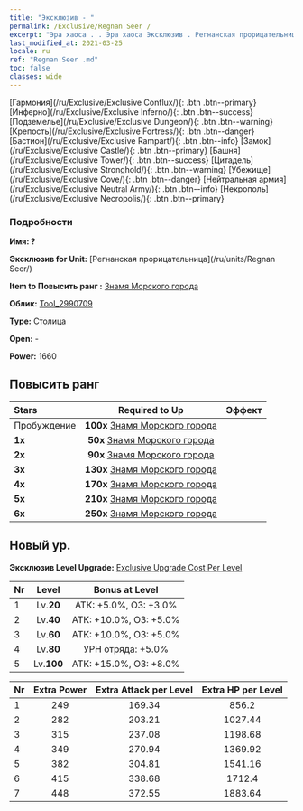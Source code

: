 ```yaml
---
title: "Эксклюзив - "
permalink: /Exclusive/Regnan Seer /
excerpt: "Эра хаоса . . Эра хаоса Эксклюзив . Регнанская прорицательница Эксклюзив."
last_modified_at: 2021-03-25
locale: ru
ref: "Regnan Seer .md"
toc: false
classes: wide
---
```

 [Гармония](/ru/Exclusive/Exclusive Conflux/){: .btn .btn--primary} [Инферно](/ru/Exclusive/Exclusive Inferno/){: .btn .btn--success} [Подземелье](/ru/Exclusive/Exclusive Dungeon/){: .btn .btn--warning} [Крепость](/ru/Exclusive/Exclusive Fortress/){: .btn .btn--danger} [Бастион](/ru/Exclusive/Exclusive Rampart/){: .btn .btn--info} [Замок](/ru/Exclusive/Exclusive Castle/){: .btn .btn--primary} [Башня](/ru/Exclusive/Exclusive Tower/){: .btn .btn--success} [Цитадель](/ru/Exclusive/Exclusive Stronghold/){: .btn .btn--warning} [Убежище](/ru/Exclusive/Exclusive Cove/){: .btn .btn--danger} [Нейтральная армия](/ru/Exclusive/Exclusive Neutral Army/){: .btn .btn--info} [Некрополь](/ru/Exclusive/Exclusive Necropolis/){: .btn .btn--primary} 

### Подробности
 **Имя: ?** 

 **Эксклюзив for Unit:** [Регнанская прорицательница](/ru/units/Regnan Seer/) 

 **Item to Повысить ранг :** [Знамя Морского города](/ru/Items/con_1006/)

 **Облик:** [Tool_2990709](/ru/Items/con_674/)

 **Type:** Столица

 **Open:** -

 **Power:** 1660

## Повысить ранг 

  |     Stars    |  Required to Up | Эффект |
  |:-------------|:---------------:|:---------------:|
  |  Пробуждение  | **100x** [Знамя Морского города](/ru/Items/con_1006/) |  |
  | **1x** <i class="fas fa-star"/> | **50x** [Знамя Морского города](/ru/Items/con_1006/) |  |
  | **2x** <i class="fas fa-star"/> | **90x** [Знамя Морского города](/ru/Items/con_1006/) |  |
  | **3x** <i class="fas fa-star"/> | **130x** [Знамя Морского города](/ru/Items/con_1006/) |  |
  | **4x** <i class="fas fa-star"/> | **170x** [Знамя Морского города](/ru/Items/con_1006/) |  |
  | **5x** <i class="fas fa-star"/> | **210x** [Знамя Морского города](/ru/Items/con_1006/) |  |
  | **6x** <i class="fas fa-star"/> | **250x** [Знамя Морского города](/ru/Items/con_1006/) |  |


## Новый ур.
 **Эксклюзив Level Upgrade:** [Exclusive Upgrade Cost Per Level](/Exclusive/ExclusiveUpgradeCostPerLevel/)

  |  Nr  |   Level  | Bonus at Level |
  |:-----|:--------:|:--------------:|
  | 1 | Lv.**20** | АТК: +5.0%, ОЗ: +3.0% |
  | 2 | Lv.**40** | АТК: +10.0%, ОЗ: +5.0% |
  | 3 | Lv.**60** | АТК: +10.0%, ОЗ: +5.0% |
  | 4 | Lv.**80** | УРН отряда: +5.0% |
  | 5 | Lv.**100** | АТК: +15.0%, ОЗ: +8.0% |


  |  Nr  |  Extra Power | Extra Attack per Level | Extra HP per Level |
  |:-----|:--------:|:--------:|:--------:|
  | 1 | 249 | 169.34 | 856.2 |
  | 2 | 282 | 203.21 | 1027.44 |
  | 3 | 315 | 237.08 | 1198.68 |
  | 4 | 349 | 270.94 | 1369.92 |
  | 5 | 382 | 304.81 | 1541.16 |
  | 6 | 415 | 338.68 | 1712.4 |
  | 7 | 448 | 372.55 | 1883.64 |


